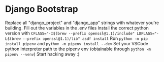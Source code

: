 # Django Bootstrap
Replace all "django_project" and "django_app" strings with whatever you're building.
Fill out the variables in the .env files
Install the correct python version with `CFLAGS="-I$(brew --prefix openssl@1.1)/include" LDFLAGS="-L$(brew --prefix openssl@1.1)/lib" asdf install`
Run `python -m pip install pipenv` and `python -m pipenv install --dev`
Set your VSCode python interpreter path to the pipenv env (obtainable through `python -m pipenv --venv`)
Start hacking away :)